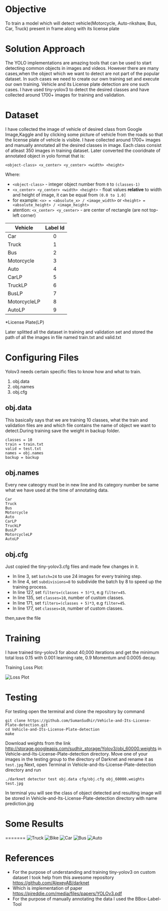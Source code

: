 # Objective
To train a model which will detect vehicle(Motorcycle, Auto-rikshaw, Bus, Car, Truck) present in frame along with its license plate

# Solution Approach
The YOLO implementations are amazing tools that can be used to start detecting common objects in images and videos. However there are many cases,when the object which we want to detect are not part of the popular dataset. In such cases we need to create our own training set and execute our own training. Vehicle and its License plate detection are one such cases. I have used tiny-yolov3 to detect the desired classes and have collected around 1700+ images for training and validation.

# Dataset
I have collected the image of vehicle of desired class from Google Image,Kaggle and by clicking some picture of vehicle from the roads so that the license plate of vehicle is visible. I have collected around 1700+ images and manually annotated all the
desired classes in image. Each class consist of atleast 350 images in training dataset.
Later converted the cooridnate of annotated object in yolo format that is:

`<object-class> <x_center> <y_center> <width> <height>`

  Where:
  * `<object-class>` - integer object number from `0` to `(classes-1)`
  * `<x_center> <y_center> <width> <height>` - float values **relative** to width and height of image, it can be equal from `(0.0 to 1.0]`
  * for example: `<x> = <absolute_x> / <image_width>` or `<height> = <absolute_height> / <image_height>`
  * atention: `<x_center> <y_center>` - are center of rectangle (are not top-left corner)


| Vehicle       | Label Id      |
| ------------- |:-------------:|
| Car           |       0       |
| Truck         |       1       |
| Bus           |       2       |
| Motorcycle    |       3       |
| Auto          |       4       |
| CarLP         |       5       |
| TruckLP       |       6       |
| BusLP         |       7       |
| MotorcycleLP  |       8       |
| AutoLP        |       9       |
*License Plate(LP)

Later splitted all the dataset in training and validation set and stored the path of all the images in file named train.txt and valid.txt

# Configuring Files
Yolov3 needs certain specific files to know how and what to train.
1. obj.data
2. obj.names
3. obj.cfg

## obj.data
This basically says that we are training 10 classes, what the train and validation files are and which file contains the name of object we want to detect.During training save the weight in backup folder.
```
classes = 10
train = train.txt
valid = test.txt
names = obj.names
backup = backup
```
## obj.names
Every new cateogry must be in new line and its category number be same what we have used at the time of annotating data.
```
Car
Truck
Bus
Motorcycle
Auto
CarLP
TruckLP
BusLP
MotorcycleLP
AutoLP
```
## obj.cfg
Just copied the tiny-yolov3.cfg files and made few changes in it.
* In line 3, set `batch=24` to use 24 images for every training step.
* In line 4, set `subdivisions=8` to subdivide the batch by 8 to speed up the training process.
* In line 127, set `filters=(classes + 5)*3`, e.g `filter=45`.
* In line 135, set `classes=10`, number of custom classes.
* In line 171, set `filters=(classes + 5)*3`, e.g `filter=45`.
* In line 177, set `classes=10`, number of custom classes.

then,save the file
# Training
I have trained tiny-yolov3 for about 40,000 iterations and get the minimum total loss 0.15 with 0.001 learning rate, 0.9 Momentum and 0.0005 decay.

Training Loss Plot:

![Loss Plot](https://github.com/SumanSudhir/Vehicle-and-Its-License-Plate-detection/blob/master/lossPlot.png)

# Testing
For testing open the terminal and clone the repository by command
```
git clone https://github.com/SumanSudhir/Vehicle-and-Its-License-Plate-detection.git
cd Vehicle-and-Its-License-Plate-detection
make
```  
Download weights from the link http://storage.googleapis.com/sudhir_storage/Yolov3/obj_60000.weights in Vehicle-and-Its-License-Plate-detection directory.
Move one of your images in the testing group to the directory of Darknet and rename it as `test.jpg`
Next, open Terminal in Vehicle-and-Its-License-Plate-detection directory and run
```.
./darknet detector test obj.data cfg/obj.cfg obj_60000.weights test.jpg
```
In terminal you will see the class of object detected and resulting image will be stored in Vehicle-and-Its-License-Plate-detection directory with name prediction.jpg

# Some Results
=======
![Truck](https://github.com/SumanSudhir/Vehicle-and-Its-License-Plate-detection/blob/master/results/truck.jpg)
![Bike](https://github.com/SumanSudhir/Vehicle-and-Its-License-Plate-detection/blob/master/results/bike.jpg)
![Car](https://github.com/SumanSudhir/Vehicle-and-Its-License-Plate-detection/blob/master/results/car.jpg)
![Bus](https://github.com/SumanSudhir/Vehicle-and-Its-License-Plate-detection/blob/master/results/bus.jpg)
![Auto](https://github.com/SumanSudhir/Vehicle-and-Its-License-Plate-detection/blob/master/results/auto.jpg)

# References
* For the purpose of understanding and training tiny-yolov3 on custom dataset I took help from this awesome repository            https://github.com/AlexeyAB/darknet 
* Which is implementation of paper https://pjreddie.com/media/files/papers/YOLOv3.pdf
* For the purpose of manually annotating the data I used the BBox-Label-Tool 


